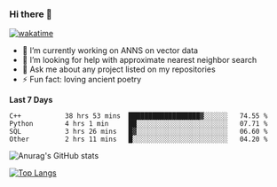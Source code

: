 ### Hi there 👋

[![wakatime](https://wakatime.com/badge/user/8906da98-c623-4aff-ac00-99cb42e09b38.svg)](https://wakatime.com/@8906da98-c623-4aff-ac00-99cb42e09b38)

- 🔭 I’m currently working on ANNS on vector data
- 🤔 I’m looking for help with approximate nearest neighbor search
- 💬 Ask me about any project listed on my repositories
- ⚡ Fun fact: loving ancient poetry


**Last 7 Days**
<!--START_SECTION:waka-->

```text
C++           38 hrs 53 mins  ██████████████████▓░░░░░░   74.55 %
Python        4 hrs 1 min     ██░░░░░░░░░░░░░░░░░░░░░░░   07.71 %
SQL           3 hrs 26 mins   █▓░░░░░░░░░░░░░░░░░░░░░░░   06.60 %
Other         2 hrs 11 mins   █░░░░░░░░░░░░░░░░░░░░░░░░   04.20 %
```

<!--END_SECTION:waka-->

![Anurag's GitHub stats](https://github-readme-stats.vercel.app/api?username=matchyc&count_private=true&show_icons=true&theme=vue)

[![Top Langs](https://github-readme-stats.vercel.app/api/top-langs/?username=matchyc&langs_count=4&&hide=perl,raku,html,javascript,shell,roff,prolog)](https://github.com/anuraghazra/github-readme-stats)
